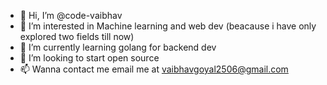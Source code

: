 - 👋 Hi, I’m @code-vaibhav
- 👀 I’m interested in Machine learning and web dev (beacause i have only explored two fields till now)
- 🌱 I’m currently learning golang for backend dev
- 💞️ I’m looking to start open source
- 📫 Wanna contact me email me at vaibhavgoyal2506@gmail.com

<!---
code-vaibhav/code-vaibhav is a ✨ special ✨ repository because its `README.md` (this file) appears on your GitHub profile.
You can click the Preview link to take a look at your changes.
--->

